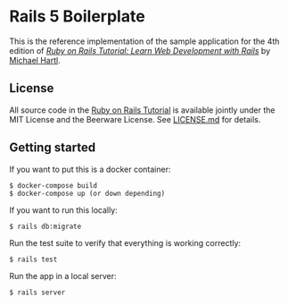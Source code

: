 # Rails 5 Boilerplate

This is the reference implementation of the sample application for the 4th edition of [*Ruby on Rails Tutorial: Learn Web Development with Rails*](http://www.railstutorial.org/) by [Michael Hartl](http://www.michaelhartl.com/).

## License

All source code in the [Ruby on Rails Tutorial](http://railstutorial.org/) is available jointly under the MIT License and the Beerware License. See [LICENSE.md](LICENSE.md) for details.

## Getting started

If you want to put this is a docker container:

```
$ docker-compose build
$ docker-compose up (or down depending)
```

If you want to run this locally:

```
$ rails db:migrate
```

Run the test suite to verify that everything is working correctly:

```
$ rails test
```

Run the app in a local server:

```
$ rails server
```

